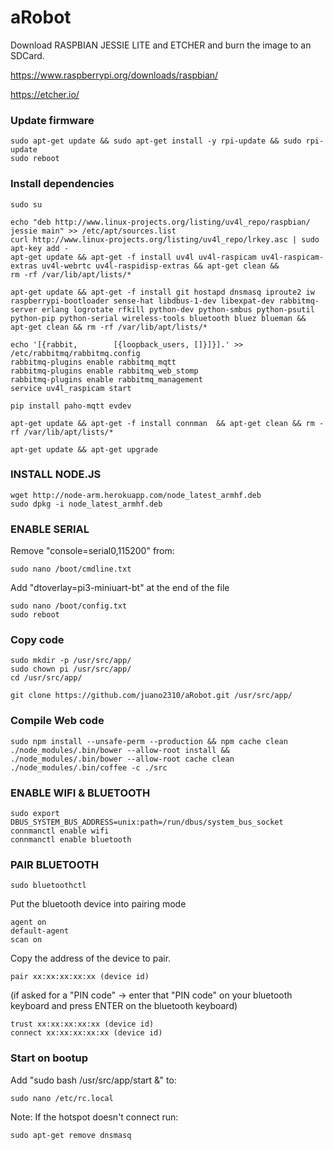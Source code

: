 # aRobot

Download RASPBIAN JESSIE LITE and ETCHER and burn the image to an SDCard.

https://www.raspberrypi.org/downloads/raspbian/

https://etcher.io/

### Update firmware

```
sudo apt-get update && sudo apt-get install -y rpi-update && sudo rpi-update
sudo reboot
```

### Install dependencies

```
sudo su

echo "deb http://www.linux-projects.org/listing/uv4l_repo/raspbian/ jessie main" >> /etc/apt/sources.list
curl http://www.linux-projects.org/listing/uv4l_repo/lrkey.asc | sudo apt-key add -
apt-get update && apt-get -f install uv4l uv4l-raspicam uv4l-raspicam-extras uv4l-webrtc uv4l-raspidisp-extras && apt-get clean &&
rm -rf /var/lib/apt/lists/*

apt-get update && apt-get -f install git hostapd dnsmasq iproute2 iw raspberrypi-bootloader sense-hat libdbus-1-dev libexpat-dev rabbitmq-server erlang logrotate rfkill python-dev python-smbus python-psutil python-pip python-serial wireless-tools bluetooth bluez blueman && apt-get clean && rm -rf /var/lib/apt/lists/*

echo '[{rabbit,        [{loopback_users, []}]}].' >> /etc/rabbitmq/rabbitmq.config
rabbitmq-plugins enable rabbitmq_mqtt
rabbitmq-plugins enable rabbitmq_web_stomp
rabbitmq-plugins enable rabbitmq_management
service uv4l_raspicam start

pip install paho-mqtt evdev

apt-get update && apt-get -f install connman  && apt-get clean && rm -rf /var/lib/apt/lists/*

apt-get update && apt-get upgrade
```

### INSTALL NODE.JS
```
wget http://node-arm.herokuapp.com/node_latest_armhf.deb
sudo dpkg -i node_latest_armhf.deb
```

### ENABLE SERIAL
Remove "console=serial0,115200" from:

```
sudo nano /boot/cmdline.txt
```

Add "dtoverlay=pi3-miniuart-bt" at the end of the file
```
sudo nano /boot/config.txt
sudo reboot
```

### Copy code
```
sudo mkdir -p /usr/src/app/
sudo chown pi /usr/src/app/
cd /usr/src/app/

git clone https://github.com/juano2310/aRobot.git /usr/src/app/
```

### Compile Web code
```
sudo npm install --unsafe-perm --production && npm cache clean
./node_modules/.bin/bower --allow-root install && ./node_modules/.bin/bower --allow-root cache clean
./node_modules/.bin/coffee -c ./src
```

### ENABLE WIFI & BLUETOOTH
```
sudo export DBUS_SYSTEM_BUS_ADDRESS=unix:path=/run/dbus/system_bus_socket
connmanctl enable wifi
connmanctl enable bluetooth
```

### PAIR BLUETOOTH
```
sudo bluetoothctl
```
Put the bluetooth device into pairing mode
```
agent on
default-agent
scan on
```
Copy the address of the device to pair.
```
pair xx:xx:xx:xx:xx (device id)
```
(if asked for a "PIN code" -> enter that "PIN code" on your bluetooth keyboard and press ENTER on the bluetooth keyboard)
```
trust xx:xx:xx:xx:xx (device id)
connect xx:xx:xx:xx:xx (device id)
```

### Start on bootup
Add "sudo bash /usr/src/app/start &" to:

```
sudo nano /etc/rc.local
```

Note: If the hotspot doesn't connect run:

```
sudo apt-get remove dnsmasq
```
